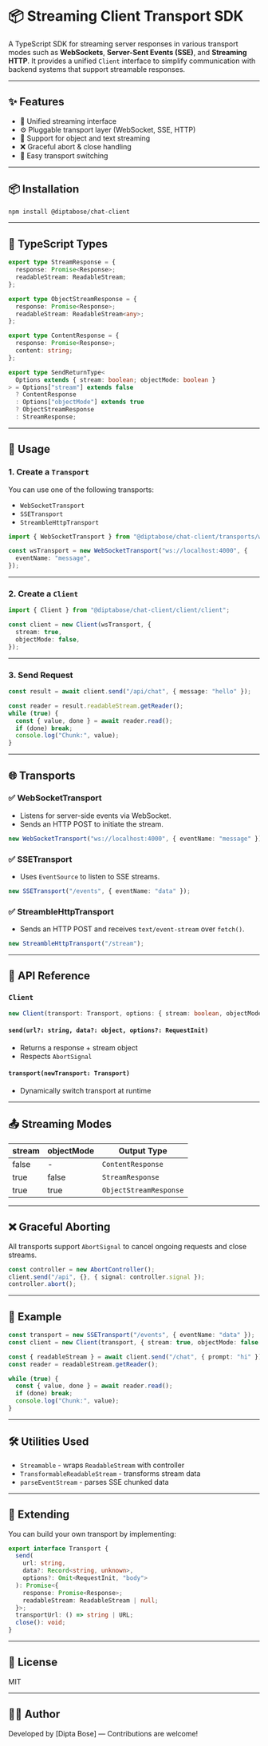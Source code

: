 # 📦 Streaming Client Transport SDK

A TypeScript SDK for streaming server responses in various transport modes such as **WebSockets**, **Server-Sent Events (SSE)**, and **Streaming HTTP**. It provides a unified `Client` interface to simplify communication with backend systems that support streamable responses.

---

## ✨ Features

- 🔄 Unified streaming interface
- ⚙️ Pluggable transport layer (WebSocket, SSE, HTTP)
- 🧠 Support for object and text streaming
- ❌ Graceful abort & close handling
- 🔌 Easy transport switching

---

## 📦 Installation

```bash
npm install @diptabose/chat-client
```

---

## 📐 TypeScript Types

```ts
export type StreamResponse = {
  response: Promise<Response>;
  readableStream: ReadableStream;
};

export type ObjectStreamResponse = {
  response: Promise<Response>;
  readableStream: ReadableStream<any>;
};

export type ContentResponse = {
  response: Promise<Response>;
  content: string;
};

export type SendReturnType<
  Options extends { stream: boolean; objectMode: boolean }
> = Options["stream"] extends false
  ? ContentResponse
  : Options["objectMode"] extends true
  ? ObjectStreamResponse
  : StreamResponse;
```

---

## 🚀 Usage

### 1. Create a `Transport`

You can use one of the following transports:

- `WebSocketTransport`
- `SSETransport`
- `StreambleHttpTransport`

```ts
import { WebSocketTransport } from "@diptabose/chat-client/transports/websocket";

const wsTransport = new WebSocketTransport("ws://localhost:4000", {
  eventName: "message",
});
```

---

### 2. Create a `Client`

```ts
import { Client } from "@diptabose/chat-client/client/client";

const client = new Client(wsTransport, {
  stream: true,
  objectMode: false,
});
```

---

### 3. Send Request

```ts
const result = await client.send("/api/chat", { message: "hello" });

const reader = result.readableStream.getReader();
while (true) {
  const { value, done } = await reader.read();
  if (done) break;
  console.log("Chunk:", value);
}
```

---

## 🌐 Transports

### ✅ WebSocketTransport

- Listens for server-side events via WebSocket.
- Sends an HTTP POST to initiate the stream.

```ts
new WebSocketTransport("ws://localhost:4000", { eventName: "message" });
```

### ✅ SSETransport

- Uses `EventSource` to listen to SSE streams.

```ts
new SSETransport("/events", { eventName: "data" });
```

### ✅ StreambleHttpTransport

- Sends an HTTP POST and receives `text/event-stream` over `fetch()`.

```ts
new StreambleHttpTransport("/stream");
```

---

## 🔧 API Reference

### `Client`

```ts
new Client(transport: Transport, options: { stream: boolean, objectMode: boolean })
```

#### `send(url?: string, data?: object, options?: RequestInit)`

- Returns a response + stream object
- Respects `AbortSignal`

#### `transport(newTransport: Transport)`

- Dynamically switch transport at runtime

---

## 📤 Streaming Modes

| stream | objectMode | Output Type            |
| ------ | ---------- | ---------------------- |
| false  | -          | `ContentResponse`      |
| true   | false      | `StreamResponse`       |
| true   | true       | `ObjectStreamResponse` |

---

## ❌ Graceful Aborting

All transports support `AbortSignal` to cancel ongoing requests and close streams.

```ts
const controller = new AbortController();
client.send("/api", {}, { signal: controller.signal });
controller.abort();
```

---

## 🧪 Example

```ts
const transport = new SSETransport("/events", { eventName: "data" });
const client = new Client(transport, { stream: true, objectMode: false });

const { readableStream } = await client.send("/chat", { prompt: "hi" });
const reader = readableStream.getReader();

while (true) {
  const { value, done } = await reader.read();
  if (done) break;
  console.log("Chunk:", value);
}
```

---

## 🛠️ Utilities Used

- `Streamable` - wraps `ReadableStream` with controller
- `TransformableReadableStream` - transforms stream data
- `parseEventStream` - parses SSE chunked data

---

## 🧩 Extending

You can build your own transport by implementing:

```ts
export interface Transport {
  send(
    url: string,
    data?: Record<string, unknown>,
    options?: Omit<RequestInit, "body">
  ): Promise<{
    response: Promise<Response>;
    readableStream: ReadableStream | null;
  }>;
  transportUrl: () => string | URL;
  close(): void;
}
```

---

## 🧾 License

MIT

---

## 👨‍💻 Author

Developed by \[Dipta Bose] — Contributions are welcome!
